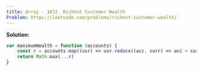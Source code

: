 ```yaml
---
title: Array - 1672. Richest Customer Wealth
Problem: https://leetcode.com/problems/richest-customer-wealth/
---
```


**Solution:**

```js
var maximumWealth = function (accounts) {
	const r = accounts.map((usr) => usr.reduce((acc, curr) => acc + curr, 0))
	return Math.max(...r)
}
```
